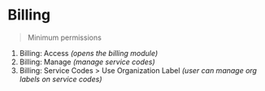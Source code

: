# Billing

> Minimum permissions
1. Billing: Access _(opens the billing module)_
2. Billing: Manage _(manage service codes)_
3. Billing: Service Codes > Use Organization Label _(user can manage org labels on service codes)_